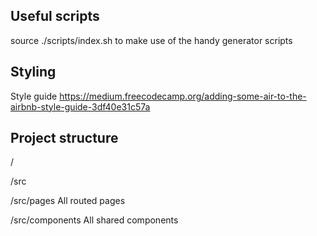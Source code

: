 ## Useful scripts
source ./scripts/index.sh to make use of the handy generator scripts

## Styling
Style guide
https://medium.freecodecamp.org/adding-some-air-to-the-airbnb-style-guide-3df40e31c57a

## Project structure
/

/src

/src/pages
  All routed pages

/src/components
  All shared components